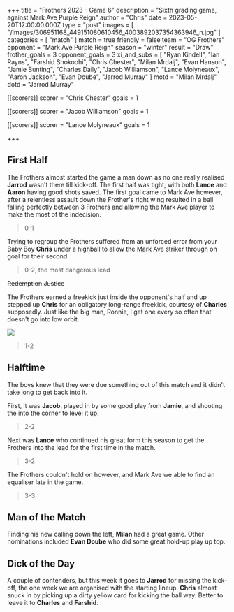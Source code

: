 +++
title = "Frothers 2023 - Game 6"
description = "Sixth grading game, against Mark Ave Purple Reign"
author = "Chris"
date = 2023-05-20T12:00:00.000Z
type = "post"
images = [
  "/images/306951168_449151080610456_4003892037354363946_n.jpg"
]
categories = [ "match" ]
match = true
friendly = false
team = "OG Frothers"
opponent = "Mark Ave Purple Reign"
season = "winter"
result = "Draw"
frother_goals = 3
opponent_goals = 3
xi_and_subs = [
  "Ryan Kindell",
  "Ian Rayns",
  "Farshid Shokoohi",
  "Chris Chester",
  "Milan Mrdalj",
  "Evan Hanson",
  "Jamie Bunting",
  "Charles Daily",
  "Jacob Williamson",
  "Lance Molyneaux",
  "Aaron Jackson",
  "Evan Doube",
  "Jarrod Murray"
]
motd = "Milan Mrdalj"
dotd = "Jarrod Murray"

[[scorers]]
scorer = "Chris Chester"
goals = 1

[[scorers]]
scorer = "Jacob Williamson"
goals = 1

[[scorers]]
scorer = "Lance Molyneaux"
goals = 1

+++

## First Half

The Frothers almost started the game a man down as no one really realised **Jarrod** wasn't there till kick-off. The first half was tight, with both **Lance** and **Aaron** having good shots saved. The first goal came to Mark Ave however, after a relentless assault down the Frother's right wing resulted in a ball falling perfectly between 3 Frothers and allowing the Mark Ave player to make the most of the indecision.

> 0-1

Trying to regroup the Frothers suffered from an unforced error from your Baby Boy **Chris** under a highball to allow the Mark Ave striker through on goal for their second.

> 0-2, the most dangerous lead

~~Redemption~~ ~~Justice~~

The Frothers earned a freekick just inside the opponent's half and up stepped up **Chris** for an obligatory long-range freekick, courtesy of **Charles** supposedly. Just like the big man, Ronnie, I get one every so often that doesn't go into low orbit.

![](https://media.giphy.com/media/8Ov1W010fwdQ4/giphy.gif)

> 1-2

## Halftime

The boys knew that they were due something out of this match and it didn't take long to get back into it.

First, it was **Jacob**, played in by some good play from **Jamie**, and shooting the into the corner to level it up.

> 2-2

Next was **Lance** who continued his great form this season to get the Frothers into the lead for the first time in the match.

> 3-2

The Frothers couldn't hold on however, and Mark Ave we able to find an equaliser late in the game.

> 3-3

## Man of the Match

Finding his new calling down the left, **Milan** had a great game. Other nominations included **Evan Doube** who did some great hold-up play up top.

## Dick of the Day

A couple of contenders, but this week it goes to **Jarrod** for missing the kick-off, the one week we are organised with the starting lineup. **Chris** almost snuck in by picking up a dirty yellow card for kicking the ball way. Better to leave it to **Charles** and **Farshid**.

